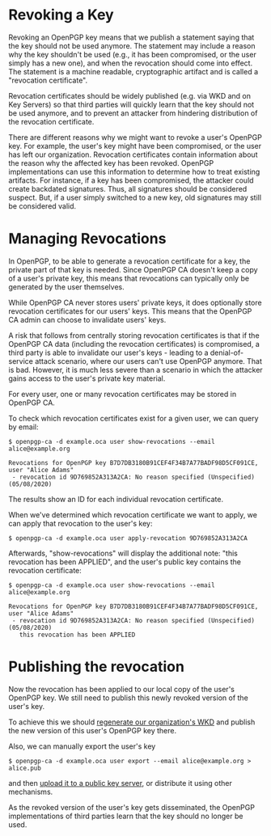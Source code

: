 <!--
SPDX-FileCopyrightText: 2019-2020 Heiko Schaefer <heiko@schaefer.name>
SPDX-License-Identifier: GPL-3.0-or-later
-->

# Revoking a Key

Revoking an OpenPGP key means that we publish a statement saying that the
key should not be used anymore.  The statement may include a reason why the
key shouldn't be used (e.g., it has been compromised, or the user simply has a
new one), and when the revocation should come into effect.  The statement is a
machine readable, cryptographic artifact and is called a "revocation
certificate".

Revocation certificates should be widely published (e.g. via WKD and on Key
Servers) so that third parties will quickly learn that the
key should not be used anymore, and to prevent an attacker from hindering
distribution of the revocation certificate.

There are different reasons why we might want to revoke a user's OpenPGP
key. For example, the user's key might have been compromised, or the user has
left our organization. Revocation certificates contain information about
the reason why the affected key has been revoked. OpenPGP
implementations can use this information to determine how to treat
existing artifacts.  For instance, if a key has been compromised, the
attacker could create backdated signatures.  Thus, all signatures should
be considered suspect.  But, if a user simply switched to a new key, old
signatures may still be considered valid.

# Managing Revocations

In OpenPGP, to be able to generate a revocation certificate for a key,
the private part of that key is needed. Since OpenPGP CA doesn't keep a
copy of a user's private key, this means that revocations can typically
only be generated by the user themselves.

While OpenPGP CA never stores users' private keys, it does
optionally store revocation certificates for our users' keys.
This means that the OpenPGP CA admin can choose to invalidate users' keys.

A risk that follows from centrally storing revocation certificates is that if
the OpenPGP CA data (including the revocation certificates) is
compromised, a third party is able to invalidate our user's
keys - leading to a denial-of-service attack scenario, where our users
can't use OpenPGP anymore.
That is bad. However, it is much less severe than a scenario in which the
attacker gains access to the user's private key material.

For every user, one or many revocation certificates may be stored in OpenPGP
CA.

To check which revocation certificates exist for a given user, we can query
by email:

`$ openpgp-ca -d example.oca user show-revocations --email alice@example.org`

```
Revocations for OpenPGP key B7D7DB3180B91CEF4F34B7A77BADF98D5CF091CE, user "Alice Adams"
 - revocation id 9D769852A313A2CA: No reason specified (Unspecified) (05/08/2020)
```
The results show an ID for each individual revocation certificate.

When we've determined which revocation certificate we want to apply, we can
apply that revocation to the user's key:

`$ openpgp-ca -d example.oca user apply-revocation 9D769852A313A2CA`

Afterwards, "show-revocations" will display the additional note: "this
revocation has been APPLIED", and the user's public key contains the
revocation certificate:

`$ openpgp-ca -d example.oca user show-revocations --email alice@example.org`

```
Revocations for OpenPGP key B7D7DB3180B91CEF4F34B7A77BADF98D5CF091CE, user "Alice Adams"
 - revocation id 9D769852A313A2CA: No reason specified (Unspecified) (05/08/2020)
   this revocation has been APPLIED
```

# Publishing the revocation

Now the revocation has been applied to our local copy of the user's
OpenPGP key.
We still need to publish this newly revoked version of the user's
key.

To achieve this we should
[regenerate our organization's WKD](keys-publish.md#publish-keys-as-a-wkd)
and publish the new version of this user's OpenPGP key there.

Also, we can manually export the user's key

`$ openpgp-ca -d example.oca user export --email alice@example.org > alice.pub`
 
and then
[upload it to a public key server](https://keys.openpgp.org/about/usage#gnupg-upload),
or distribute it using other mechanisms.

As the revoked version of the user's key gets disseminated, the OpenPGP
implementations of third parties learn that the key should no longer be used.
